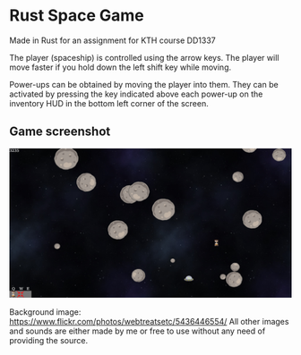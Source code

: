 # Rust Space Game
Made in Rust for an assignment for KTH course DD1337

The player (spaceship) is controlled using the arrow keys. The player will move faster if you hold down the left shift key while moving.

Power-ups can be obtained by moving the player into them. They can be activated by pressing the key indicated above each power-up on the inventory HUD in the bottom left corner of the screen.


## Game screenshot
<img src="image.jpg" alt="game screenshot" width="1000"/>


Background image: https://www.flickr.com/photos/webtreatsetc/5436446554/
All other images and sounds are either made by me or free to use without any need of providing the source.

